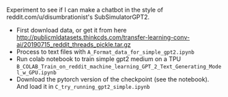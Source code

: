 Experiment to see if I can make a chatbot in the style of reddit.com/u/disumbrationist's SubSimulatorGPT2. 

- First download data, or get it from here http://publicmldatasets.thinkcds.com/transfer-learning-conv-ai/20190715_reddit_threads_pickle.tar.gz
- Process to text files with `A_Format_data_for_simple_gpt2.ipynb`
- Run colab notebook to train simple gpt2 medium on a TPU `B_COLAB_Train_on_reddit_machine_learning_GPT_2_Text_Generating_Model_w_GPU.ipynb`
- Download the pytorch version of the checkpoint (see the notebook). And load it in `C_try_running_gpt2_simple.ipynb`
